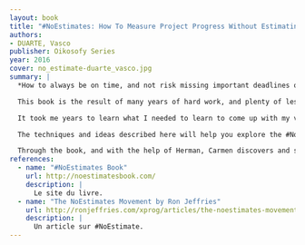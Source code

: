```yaml
---
layout: book
title: "#NoEstimates: How To Measure Project Progress Without Estimating"
authors:
- DUARTE, Vasco
publisher: Oikosofy Series
year: 2016
cover: no_estimate-duarte_vasco.jpg
summary: |
  *How to always be on time, and not risk missing important deadlines or go over budget*

  This book is the result of many years of hard work, and plenty of lessons learned. I wrote it because I believe we can do better than the accepted "status quo" in the software industry.

  It took me years to learn what I needed to learn to come up with my version of the #NoEstimates approach. You can do it in weeks!

  The techniques and ideas described here will help you explore the #NoEstimates universe in a very practical and hands-on manner. You will walk through Carmen's story. Carmen is a senior, very experienced project manager who is now confronted with a very difficult project. One would say, an impossible project.

  Through the book, and with the help of Herman, Carmen discovers and slowly adopts #NoEstimates which helps her turn that project around. Just like I expect it will help with the project you are in right now. The book also includes many concrete approaches you can use to adopt #NoEstimates, or just adopt those practices on their own.
references:
  - name: "#NoEstimates Book"
    url: http://noestimatesbook.com/
    description: |
      Le site du livre.
  - name: "The NoEstimates Movement by Ron Jeffries"
    url: http://ronjeffries.com/xprog/articles/the-noestimates-movement/
    description: |
      Un article sur #NoEstimate.
---
```

